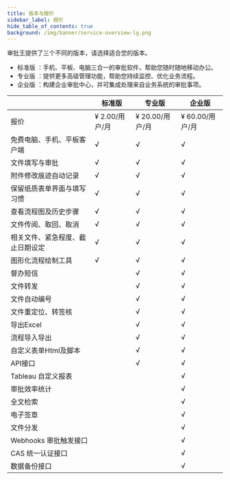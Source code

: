 ```yaml
---
title: 版本与报价
sidebar_label: 报价
hide_table_of_contents: true
background: /img/banner/service-overview-lg.png
---
```


审批王提供了三个不同的版本，请选择适合您的版本。

- 标准版 ：手机、平板、电脑三合一的审批软件，帮助您随时随地移动办公。
- 专业版 ：提供更多高级管理功能，帮助您持续监控、优化业务流程。
- 企业版 ：构建企业审批中心，并可集成处理来自业务系统的审批事项。

|  | 标准版 | 专业版 | 企业版|
|--- | --- | --- | ---|
|报价 | ¥ 2.00/用户/月| ¥ 20.00/用户/月| ¥ 60.00/用户/月|
|免费电脑、手机、平板客户端 | √ | √ | √|
|文件填写与审批 | √ | √ | √|
|附件修改痕迹自动记录 | √ | √ | √|
|保留纸质表单界面与填写习惯 | √ | √ | √|
|查看流程图及历史步骤 | √ | √ | √|price
|文件传阅、取回、取消 | √ | √ | √|
|相关文件、紧急程度、截止日期设定 | √ | √ | √|
|图形化流程绘制工具 | √ | √ | √|
|督办短信 |   | √ | √|
|文件转发 |   | √ | √|
|文件自动编号 |   | √ | √|
|文件重定位、转签核 |   | √ | √|
|导出Excel |   | √ | √|
|流程导入导出 |   | √ | √|
|自定义表单Html及脚本 |   | √ | √|
|API接口 |   | √ | √|
|Tableau 自定义报表 |   |   | √|
|审批效率统计 |   |   | √|
|全文检索 |   |   | √|
|电子签章 |   |   | √|
|文件分发 |   |   | √|
|Webhooks 审批触发接口 |   |   | √|
|CAS 统一认证接口 |   |   | √|
|数据备份接口 |   |   | √|
